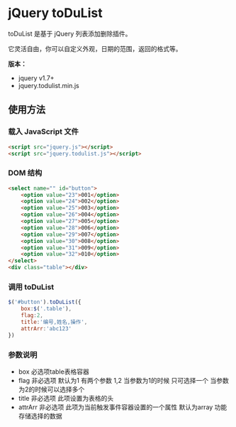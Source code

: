 # jQuery toDuList

toDuList 是基于 jQuery 列表添加删除插件。

它灵活自由，你可以自定义外观，日期的范围，返回的格式等。

**版本：**

* jquery v1.7+
* jquery.todulist.min.js


## 使用方法

### 载入 JavaScript 文件

```html
<script src="jquery.js"></script>
<script src="jquery.todulist.js"></script>
```

### DOM 结构

```html
<select name="" id="button">
	<option value="23">001</option>
	<option value="24">002</option>
	<option value="25">003</option>
	<option value="26">004</option>
	<option value="27">005</option>
	<option value="28">006</option>
	<option value="29">007</option>
	<option value="30">008</option>
	<option value="31">009</option>
	<option value="32">010</option>
</select>
<div class="table"></div>
```

### 调用 toDuList

```javascript
$('#button').toDuList({
	box:$('.table'),
	flag:2,
	title:'编号,姓名,操作',
	attrArr:'abc123'
})
```
### 参数说明

* box 必选项table表格容器
* flag 非必选项 默认为1 有两个参数 1,2 当参数为1的时候 只可选择一个 当参数为2的时候可以选择多个
* title 非必选项 此项设置为表格的头
* attrArr 非必选项 此项为当前触发事件容器设置的一个属性 默认为array 功能  存储选择的数据
